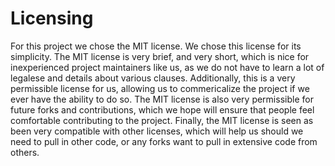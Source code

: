 # Licensing

For this project we chose the MIT license. We chose this license for its simplicity. The MIT license is very brief, and very short,
which is nice for inexperienced project maintainers like us, as we do not have to learn a lot of legalese and details about various clauses.
Additionally, this is a very permissible license for us, allowing us to commericalize the project if we ever have the ability to do so.
The MIT license is also very permissible for future forks and contributions, which we hope will ensure that people feel comfortable contributing to the 
project. Finally, the MIT license is seen as been very compatible with other licenses, which will help us should we need to pull in other code,
or any forks want to pull in extensive code from others.
